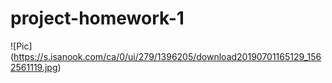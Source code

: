 # project-homework-1

![Pic] (https://s.isanook.com/ca/0/ui/279/1396205/download20190701165129_1562561119.jpg)
